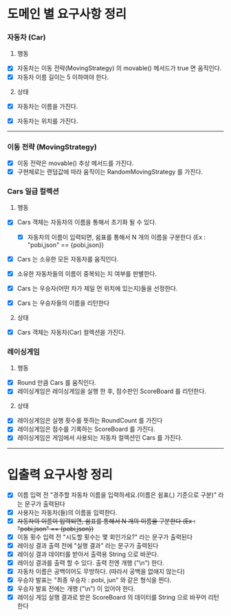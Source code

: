 # 도메인 별 요구사항 정리

### 자동차 (Car)

1. 행동

- [x] 자동차는 이동 전략(MovingStrategy) 의 movable() 메서드가 true 면 움직인다.
- [x] 자동차 이름 길이는 5 이하여야 한다.

2. 상태

- [x] 자동차는 이름을 가진다.
- [x] 자동차는 위치를 가진다.


---

### 이동 전략 (MovingStrategy)

- [x] 이동 전략은 movable() 추상 메서드를 가진다.
- [x] 구현체로는 랜덤값에 따라 움직이는 RandomMovingStrategy 를 가진다.

### Cars 일급 컬렉션

1. 행동

- [x] Cars 객체는 자동차의 이름을 통해서 초기화 될 수 있다.
  - [x] 자동차의 이름이 입력되면, 쉼표를 통해서 N 개의 이름을 구분한다 (Ex : "pobi,json" == {pobi,json})
- [x] Cars 는 소유한 모든 자동차를 움직인다.
- [x] 소유한 자동차들의 이름이 중복되는 지 여부를 판별한다.
- [x] Cars 는 우승자(어떤 차가 제일 먼 위치에 있는지)들을 선정한다.
- [x] Cars 는 우승자들의 이름을 리턴한다


2. 상태
- [x] Cars 객체는 자동차(Car) 컬렉션을 가진다.

### 레이싱게임

1. 행동

- [x] Round 만큼 Cars 를 움직인다.
- [x] 레이싱게임은 레이싱게임을 실행 한 후, 점수판인 ScoreBoard 를 리턴한다.

2. 상태
- [x] 레이싱게임은 실행 횟수를 뜻하는 RoundCount 를 가진다
- [x] 레이싱게임은 점수를 기록하는 ScoreBoard 를 가진다.
- [x] 레이싱게임은 게임에서 사용되는 자동차 컬렉션인 Cars 를 가진다.

---

# 입출력 요구사항 정리

- [x] 이름 입력 전 "경주할 자동차 이름을 입력하세요.(이름은 쉼표(,) 기준으로 구분)" 라는 문구가 출력된다
- [x] 사용자는 자동차(들)의 이름을 입력한다.
- [x] ~~자동차의 이름이 입력되면, 쉼표를 통해서 N 개의 이름을 구분한다 (Ex : "pobi,json" == {pobi,json})~~
- [x] 이동 횟수 입력 전 "시도할 횟수는 몇 회인가요?" 라는 문구가 출력된다
- [x] 레이싱 결과 출력 전에 "실행 결과" 라는 문구가 출력된다
- [x] 레이싱 결과 데이터를 받아서 출력용 String 으로 바꾼다.
- [x] 레이싱 결과를 출력 할 수 있다. 출력 전엔 개행 ("\n") 한다.
- [x] 자동차 이름은 공백이어도 무방하다. (따라서 공백을 없애지 않는다)
- [x] 우승자 발표는 "최종 우승자 : pobi, jun" 와 같은 형식을 띈다.
- [x] 우승자 발표 전에는 개행 ("\n") 이 있어야 한다.
- [x] 레이싱 게임 실행 결과로 받은 ScoreBoard 의 데이터를 String 으로 바꾸어 리턴한다
